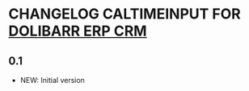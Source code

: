 # CHANGELOG CALTIMEINPUT FOR [DOLIBARR ERP CRM](https://www.dolibarr.org)

## 0.1

- NEW: Initial version
